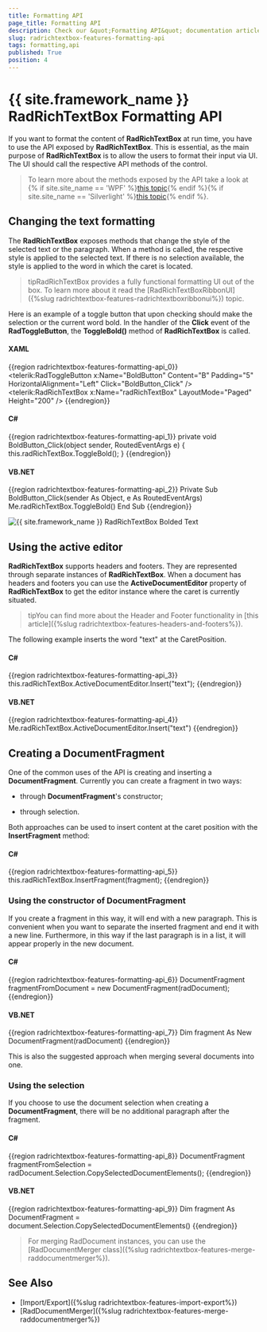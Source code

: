 ```yaml
---
title: Formatting API
page_title: Formatting API
description: Check our &quot;Formatting API&quot; documentation article for the RadRichTextBox {{ site.framework_name }} control.
slug: radrichtextbox-features-formatting-api
tags: formatting,api
published: True
position: 4
---
```


# {{ site.framework_name }} RadRichTextBox Formatting API



If you want to format the content of __RadRichTextBox__ at run time, you have to use the API exposed by __RadRichTextBox__. This is essential, as the main purpose of __RadRichTextBox__ is to allow the users to format their input via UI. The UI should call the respective API methods of the control.
      

>To learn more about the methods exposed by the API take a look at {% if site.site_name == 'WPF' %}[this topic](http://www.telerik.com/help/wpf/allmembers_t_telerik_windows_controls_radrichtextbox.html){% endif %}{% if site.site_name == 'Silverlight' %}[this topic](http://www.telerik.com/help/silverlight/allmembers_t_telerik_windows_controls_radrichtextbox.html){% endif %}.
        

## Changing the text formatting

The __RadRichTextBox__ exposes methods that change the style of the selected text or the paragraph. When a method is called, the respective style is applied to the selected text. If there is no selection available, the style is applied to the word in which the caret is located.
        

>tipRadRichTextBox provides a fully functional formatting UI out of the box. To learn more about it read the [RadRichTextBoxRibbonUI]({%slug radrichtextbox-features-radrichtextboxribbonui%}) topic.
          

Here is an example of a toggle button that upon checking should make the selection or the current word bold. In the handler of the __Click__ event of the __RadToggleButton__, the __ToggleBold()__ method of __RadRichTextBox__ is called.
        

#### __XAML__

{{region radrichtextbox-features-formatting-api_0}}
    <StackPanel>
        <telerik:RadToggleButton x:Name="BoldButton" Content="B" Padding="5" HorizontalAlignment="Left" Click="BoldButton_Click" />
        <telerik:RadRichTextBox x:Name="radRichTextBox" LayoutMode="Paged" Height="200" />
    </StackPanel>
{{endregion}}



#### __C#__

{{region radrichtextbox-features-formatting-api_1}}
    private void BoldButton_Click(object sender, RoutedEventArgs e)
    {
        this.radRichTextBox.ToggleBold();
    }
{{endregion}}



#### __VB.NET__

{{region radrichtextbox-features-formatting-api_2}}
    Private Sub BoldButton_Click(sender As Object, e As RoutedEventArgs)
        Me.radRichTextBox.ToggleBold()
    End Sub
{{endregion}}

![{{ site.framework_name }} RadRichTextBox Bolded Text](images/RadRichTextBox_Formatting_01.png)

## Using the active editor

__RadRichTextBox__ supports headers and footers. They are represented through separate instances of  __RadRichTextBox__. When a document has headers and footers you can use the __ActiveDocumentEditor__ property           of __RadRichTextBox__ to get the editor instance where the caret is currently situated.
        

>tipYou can find more about the Header and Footer functionality in [this article]({%slug radrichtextbox-features-headers-and-footers%}).
          

The following example inserts the word "text" at the CaretPosition.

#### __C#__

{{region radrichtextbox-features-formatting-api_3}}
    this.radRichTextBox.ActiveDocumentEditor.Insert("text");
{{endregion}}



#### __VB.NET__

{{region radrichtextbox-features-formatting-api_4}}
	Me.radRichTextBox.ActiveDocumentEditor.Insert("text")
{{endregion}}



## Creating a DocumentFragment

One of the common uses of the API is creating and inserting a __DocumentFragment__. Currently you can create a fragment in two ways:
        

* through __DocumentFragment__'s constructor;
            

* through selection.
            

Both approaches can be used to insert content at the caret position with the __InsertFragment__ method:
        

#### __C#__

{{region radrichtextbox-features-formatting-api_5}}
    this.radRichTextBox.InsertFragment(fragment);
{{endregion}}

### Using the constructor of DocumentFragment

If you create a fragment in this way, it will end with a new paragraph. This is convenient when you want to separate the inserted fragment and end it with a new line. Furthermore, in this way if the last paragraph is in a list, it will appear properly in the new document.

#### __C#__

{{region radrichtextbox-features-formatting-api_6}}
    DocumentFragment fragmentFromDocument = new DocumentFragment(radDocument);
{{endregion}}



#### __VB.NET__

{{region radrichtextbox-features-formatting-api_7}}
    Dim fragment As New DocumentFragment(radDocument)
{{endregion}}



This is also the suggested approach when merging several documents into one.

### Using the selection

If you choose to use the document selection when creating a __DocumentFragment__, there will be no additional paragraph after the fragment.
            

#### __C#__

{{region radrichtextbox-features-formatting-api_8}}
    DocumentFragment fragmentFromSelection = radDocument.Selection.CopySelectedDocumentElements();
{{endregion}}



#### __VB.NET__

{{region radrichtextbox-features-formatting-api_9}}
    Dim fragment As DocumentFragment = document.Selection.CopySelectedDocumentElements()
{{endregion}}


>For merging RadDocument instances, you can use the [RadDocumentMerger class]({%slug radrichtextbox-features-merge-raddocumentmerger%}).

## See Also

 * [Import/Export]({%slug radrichtextbox-features-import-export%})
 * [RadDocumentMerger]({%slug radrichtextbox-features-merge-raddocumentmerger%})
